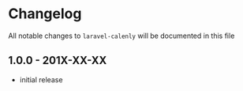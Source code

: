 # Changelog

All notable changes to `laravel-calenly` will be documented in this file

## 1.0.0 - 201X-XX-XX

- initial release

